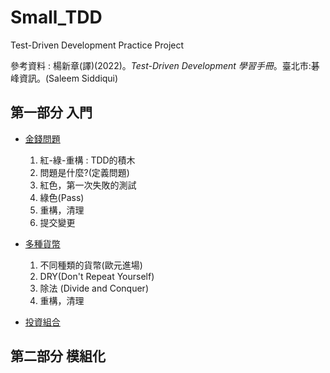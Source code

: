 # Small_TDD
Test-Driven Development Practice Project

參考資料 : 楊新章(譯)(2022)。*Test-Driven Development 學習手冊*。臺北市:碁峰資訊。(Saleem Siddiqui)

第一部分 入門
---

- [金錢問題](/1G8o7l29RWeMMTp-sL4fuw)
    1. 紅-綠-重構 : TDD的積木
    2. 問題是什麼?(定義問題)
    3. 紅色，第一次失敗的測試
    4. 綠色(Pass)
    5. 重構，清理
    6. 提交變更

- [多種貨幣](/DxaQjR8wR4unwKGPxViT-g)
    1. 不同種類的貨幣(歐元進場)
    2. DRY(Don't Repeat Yourself)
    3. 除法 (Divide and Conquer)
    4. 重構，清理

- [投資組合](/AB4rY3XZQdCT73qcu2tVoA)

第二部分 模組化
---
